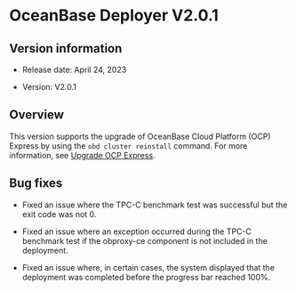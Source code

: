 # OceanBase Deployer V2.0.1

## Version information

* Release date: April 24, 2023

* Version: V2.0.1

## Overview

This version supports the upgrade of OceanBase Cloud Platform (OCP) Express by using the `obd cluster reinstall` command. For more information, see [Upgrade OCP Express](../../400.user-guide/600.update-ocp-express.md).

## Bug fixes

* Fixed an issue where the TPC-C benchmark test was successful but the exit code was not 0.

* Fixed an issue where an exception occurred during the TPC-C benchmark test if the obproxy-ce component is not included in the deployment.

* Fixed an issue where, in certain cases, the system displayed that the deployment was completed before the progress bar reached 100%.
